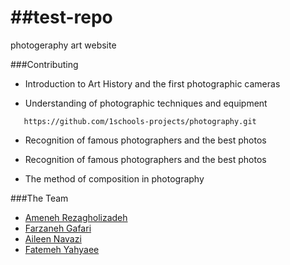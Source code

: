 ##test-repo
=========

photogeraphy art website
 


###Contributing

* Introduction to Art History and the first photographic cameras

* Understanding of photographic techniques and equipment
```
   https://github.com/1schools-projects/photography.git
```

* Recognition of famous photographers and the best photos

* Recognition of famous photographers and the best photos

* The method of composition in photography


###The Team
* [Ameneh Rezagholizadeh](http://github.com/parasto)
* [Farzaneh Gafari](https://github.com/Asal-GHafari)
* [Aileen Navazi](https://github.com/aileen-n)
* [Fatemeh Yahyaee](https://github.com/yahyaee)

